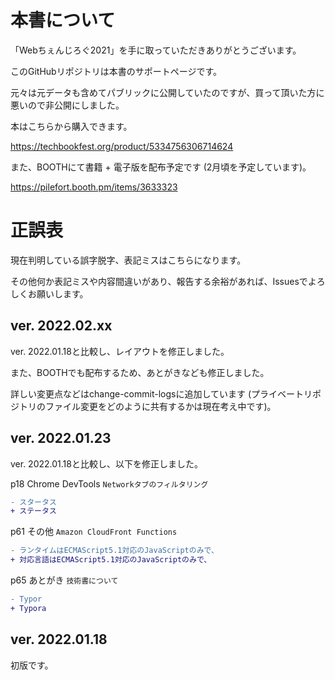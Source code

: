 # 本書について
「Webちぇんじろぐ2021」を手に取っていただきありがとうございます。

このGitHubリポジトリは本書のサポートページです。

元々は元データも含めてパブリックに公開していたのですが、買って頂いた方に悪いので非公開にしました。

本はこちらから購入できます。

https://techbookfest.org/product/5334756306714624

また、BOOTHにて書籍 + 電子版を配布予定です (2月頃を予定しています)。

https://pilefort.booth.pm/items/3633323

# 正誤表
現在判明している誤字脱字、表記ミスはこちらになります。

その他何か表記ミスや内容間違いがあり、報告する余裕があれば、Issuesでよろしくお願いします。

## ver. 2022.02.xx
ver. 2022.01.18と比較し、レイアウトを修正しました。

また、BOOTHでも配布するため、あとがきなども修正しました。

詳しい変更点などはchange-commit-logsに追加しています (プライベートリポジトリのファイル変更をどのように共有するかは現在考え中です)。

## ver. 2022.01.23
ver. 2022.01.18と比較し、以下を修正しました。

p18 Chrome DevTools `Networkタブのフィルタリング`

```diff
- スタータス
+ ステータス
```

p61 その他 `Amazon CloudFront Functions`

```diff
- ランタイムはECMAScript5.1対応のJavaScriptのみで、
+ 対応言語はECMAScript5.1対応のJavaScriptのみで、
```

p65 あとがき `技術書について`

```diff
- Typor
+ Typora
```

## ver. 2022.01.18
初版です。